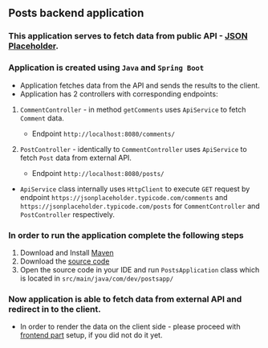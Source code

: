 ## Posts backend application

### This application serves to fetch data from public API - [JSON Placeholder](https://jsonplaceholder.typicode.com).

### Application is created using `Java` and `Spring Boot`

- Application fetches data from the API and sends the results to the client.
- Application has 2 controllers with corresponding endpoints:
1. `CommentController` - in method `getComments` uses `ApiService`  to fetch `Comment` data.
   - Endpoint `http://localhost:8080/comments/`
    

2. `PostController` - identically to `CommentController` uses `ApiService` to fetch `Post` data from external API. 
   - Endpoint `http://localhost:8080/posts/`

- `ApiService` class internally uses `HttpClient` to execute `GET` request by endpoint `https://jsonplaceholder.typicode.com/comments` and `https://jsonplaceholder.typicode.com/posts` for `CommentController` and `PostController` respectively.

### In order to run the application complete the following steps
1. Download and Install [Maven](https://maven.apache.org)
2. Download the [source code](https://github.com/Likh-Alex/posts-backend)
3. Open the source code in your IDE and run `PostsApplication` class which is located in `src/main/java/com/dev/postsapp/`

### Now application is able to fetch data from external API and redirect in to the client.

- In order to render the data on the client side - please proceed with [frontend part](https://github.com/Likh-Alex/posts-frontend) setup, if you did not do it yet.



